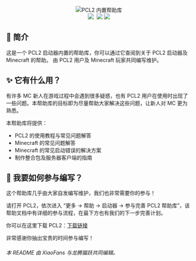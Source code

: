<div align="center"><img src="https://cdn.img.z0z0r4.top/2022/07/10/1/PCL2HELP.png" alt="PCL2 内置帮助库"/></div>
<div align="center"><img src="https://img.shields.io/github/stars/LTCatt/PCL2Help">&nbsp; <img src="https://img.shields.io/github/forks/LTCatt/PCL2Help?color=%23f8e71c">&nbsp;<img src="https://img.shields.io/github/issues/LTCatt/PCL2Help?color=%237ed321"></div>



## 💎 简介

这是一个 PCL2 启动器内置的帮助库，你可以通过它查阅到关于 PCL2 启动器及 Minecraft 的帮助。 由 PCL2 用户及 Minecraft 玩家共同编写维护。

## ✨ 它有什么用？

有许多 MC 新人在游戏过程中会遇到很多疑惑，也有 PCL2 用户在使用时出现了一些问题。本帮助库的目标即为尽量帮助大家解决这些问题，让新人对 MC 更为熟悉。

本帮助库将提供： 

- PCL2 的使用教程与常见问题解答
- Minecraft 的常见问题解答
- Minecraft 的常见启动错误的解决方案
- 制作整合包及服务器客户端的指南

## 🎨 我要如何参与编写？

这个帮助库几乎由大家自发编写维护，我们也非常需要你的参与！

请打开 PCL2，依次进入 “更多 → 帮助 → 启动器 → 参与完善 PCL2 帮助库”，该帮助文档中有详细的参与流程，在最下方也有我们的下一步完善计划。

你可以在这里下载 PCL2：[下载链接](https://afdian.net/p/0164034c016c11ebafcb52540025c377)

非常感谢你抽出宝贵的时间参与编写！

###### 本 README 由 XiaoFans 与龙腾猫跃共同编辑。
